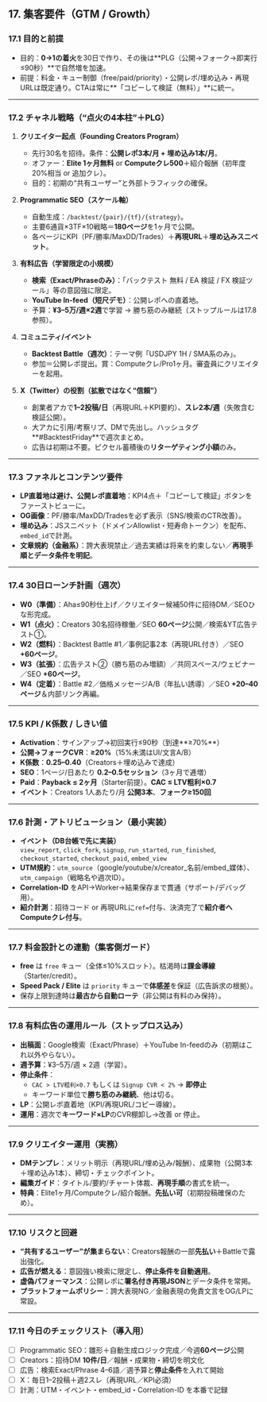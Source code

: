 ## 17. 集客要件（GTM / Growth）

### 17.1 目的と前提
- 目的：**0→1の着火**を30日で作り、その後は**PLG（公開→フォーク→即実行≤90秒）**で自然増を加速。
- 前提：料金・キュー制御（free/paid/priority）・公開レポ/埋め込み・再現URLは既定通り。CTAは常に**「コピーして検証（無料）」**に統一。

---

### 17.2 チャネル戦略（“点火の4本柱”＋PLG）
1) **クリエイター起点（Founding Creators Program）**  
   - 先行30名を招待。条件：**公開レポ3本/月 + 埋め込み1本/月**。  
   - オファー：**Elite 1ヶ月無料** or **Computeクレ500**＋紹介報酬（初年度20%相当 or 追加クレ）。  
   - 目的：初期の“共有ユーザー”と外部トラフィックの確保。

2) **Programmatic SEO（スケール軸）**  
   - 自動生成：`/backtest/{pair}/{tf}/{strategy}`。  
   - 主要6通貨×3TF×10戦略＝**180ページ**を1ヶ月で公開。  
   - 各ページにKPI（PF/勝率/MaxDD/Trades）＋**再現URL**＋**埋め込みスニペット**。

3) **有料広告（学習限定の小規模）**  
   - **検索（Exact/Phraseのみ）**：「バックテスト 無料 / EA 検証 / FX 検証ツール」等の意図強に限定。  
   - **YouTube In-feed（短尺デモ）**：公開レポへの直着地。  
   - 予算：**¥3–5万/週×2週**で学習 → 勝ち筋のみ継続（ストップルールは17.8参照）。

4) **コミュニティ/イベント**  
   - **Backtest Battle（週次）**：テーマ例「USDJPY 1H / SMA系のみ」。  
   - 参加＝公開レポ提出。賞：Computeクレ/Pro1ヶ月。審査員にクリエイターを起用。

5) **X（Twitter）の役割（拡散ではなく“信頼”）**  
   - 創業者アカで**1–2投稿/日**（再現URL＋KPI要約）、**スレ2本/週**（失敗含む検証公開）。  
   - 大アカに引用/考察リプ、DMで先出し。ハッシュタグ**#BacktestFriday**で週次まとめ。  
   - 広告は初期は不要。ピクセル蓄積後の**リターゲティング小額**のみ。

---

### 17.3 ファネルとコンテンツ要件
- **LP直着地は避け、公開レポ直着地**：KPI4点＋「コピーして検証」ボタンをファーストビューに。  
- **OG画像**：PF/勝率/MaxDD/Tradesを必ず表示（SNS/検索のCTR改善）。  
- **埋め込み**：JSスニペット（ドメインAllowlist・短寿命トークン）を配布、`embed_id`で計測。  
- **文章規約（金融系）**：誇大表現禁止／過去実績は将来を約束しない／**再現手順とデータ条件を明記**。

---

### 17.4 30日ローンチ計画（週次）
- **W0（準備）**：Aha≤90秒仕上げ／クリエイター候補50件に招待DM／SEOひな形完成。  
- **W1（点火）**：Creators 30名招待稼働／SEO **60ページ**公開／検索&YT広告テスト①。  
- **W2（燃料）**：Backtest Battle #1／事例記事2本（再現URL付き）／SEO **+60ページ**。  
- **W3（拡張）**：広告テスト②（勝ち筋のみ増額）／共同スペース/ウェビナー／SEO **+60ページ**。  
- **W4（定着）**：Battle #2／価格メッセージA/B（年払い誘導）／SEO **+20–40ページ**＆内部リンク再編。

---

### 17.5 KPI / K係数 / しきい値
- **Activation**：サインアップ→初回実行≤90秒（到達**≥70%**）  
- **公開→フォークCVR**：**≥20%**（15%未満はUI/文言A/B）  
- **K係数**：**0.25–0.40**（Creators＋埋め込みで達成）  
- **SEO**：1ページ/日あたり **0.2–0.5セッション**（3ヶ月で逓増）  
- **Paid**：**Payback ≤ 2ヶ月**（Starter前提）。**CAC ≤ LTV粗利×0.7**  
- **イベント**：Creators 1人あたり/月 **公開3本**、**フォーク≥150回**

---

### 17.6 計測・アトリビューション（最小実装）
- **イベント（DB台帳で先に実装）**  
  `view_report`, `click_fork`, `signup`, `run_started`, `run_finished`,  
  `checkout_started`, `checkout_paid`, `embed_view`  
- **UTM規約**：`utm_source`（google/youtube/x/creator_名前/embed_媒体）、`utm_campaign`（戦略名や週次ID）。  
- **Correlation-ID** をAPI→Worker→結果保存まで貫通（サポート/デバッグ用）。  
- **紹介計測**：招待コード or 再現URLに`ref=`付与、決済完了で**紹介者へComputeクレ付与**。

---

### 17.7 料金設計との連動（集客側ガード）
- **free** は `free` キュー（全体≤10%スロット）。枯渇時は**課金導線**（Starter/credit）。  
- **Speed Pack / Elite** は `priority` キューで**体感差**を保証（広告訴求の根拠）。  
- 保存上限到達時は**最古から自動ローテ**（非公開は有料のみ保持）。

---

### 17.8 有料広告の運用ルール（ストップロス込み）
- **出稿面**：Google検索（Exact/Phrase）＋YouTube In-feedのみ（初期はこれ以外やらない）。  
- **週予算**：¥3–5万/週 × 2週（学習）。  
- **停止条件**：  
  - `CAC > LTV粗利×0.7` もしくは `Signup CVR < 2%` → **即停止**  
  - キーワード単位で**勝ち筋のみ継続**、他は切る。  
- **LP**：公開レポ直着地（KPI/再現URL/コピー導線）。  
- **運用**：週次で**キーワード×LP**のCVR棚卸し→改善 or 停止。

---

### 17.9 クリエイター運用（実務）
- **DMテンプレ**：メリット明示（再現URL/埋め込み/報酬）、成果物（公開3本＋埋め込み1本）、締切・チェックポイント。  
- **編集ガイド**：タイトル/要約/チャート体裁、**再現手順**の書式を統一。  
- **特典**：Elite1ヶ月/Computeクレ/紹介報酬。**先払い可**（初期投稿確保のため）。

---

### 17.10 リスクと回避
- **“共有するユーザー”が集まらない**：Creators報酬の一部**先払い**＋Battleで露出強化。  
- **広告が燃える**：意図強い検索に限定し、**停止条件を自動適用**。  
- **虚偽パフォーマンス**：公開レポに**署名付き再現JSON**とデータ条件を常掲。  
- **プラットフォームポリシー**：誇大表現NG／金融表現の免責文言をOG/LPに常設。

---

### 17.11 今日のチェックリスト（導入用）
- [ ] Programmatic SEO：雛形＋自動生成ロジック完成／今週**60ページ**公開  
- [ ] Creators：招待DM **10件/日**／報酬・成果物・締切を明文化  
- [ ] 広告：検索Exact/Phrase 4–6語／週予算と**停止条件**を入れて開始  
- [ ] X：毎日1–2投稿＋週2スレ（再現URL／KPI必須）  
- [ ] 計測：UTM・イベント・embed_id・Correlation-ID を本番で記録

